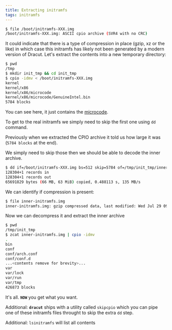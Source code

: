 ```yaml
---
title: Extracting initramfs
tags: initramfs
---
```

<!--more-->

```bash
$ file /boot/initramfs-XXX.img
/boot/initramfs-XXX.img: ASCII cpio archive (SVR4 with no CRC)
```

It could indicate that there is a type of compression in place (gzip, xz or the like) in which case this initramfs has likely not been generated by a modern version of Dracut. Let's extract the contents into a new temporary directory:

```bash
$ pwd
/tmp
$ mkdir init_tmp && cd init_tmp
$ cpio -idmv < /boot/initramfs-XXX.img 
kernel
kernel/x86
kernel/x86/microcode
kernel/x86/microcode/GenuineIntel.bin
5784 blocks
```

You can see here, it just contains the [microcode](https://wiki.archlinux.org/index.php/microcode).

To get to the real initramfs we simply need to skip the first one using `dd` command.

Previously when we extracted the CPIO archive it told us how large it was (`5784 blocks` at the end).

We simply need to skip those then we should be able to decode the inner archive.

```bash
$ dd if=/boot/initramfs-XXX.img bs=512 skip=5784 of=/tmp/init_tmp/inner-initramfs.img
128304+1 records in
128304+1 records out
65691829 bytes (66 MB, 63 MiB) copied, 0.488113 s, 135 MB/s
```

We can identify if compression is present:
```bash
$ file inner-initramfs.img 
inner-initramfs.img: gzip compressed data, last modified: Wed Jul 29 09:42:47 2020, from Unix, original size 218558976
```

Now we can decompress it and extract the inner archive
```bash
$ pwd
/tmp/init_tmp
$ zcat inner-initramfs.img | cpio -idmv
.
bin
conf
conf/arch.conf
conf/conf.d
...<contents remove for brevity>...
var
var/lock
var/run
var/tmp
426873 blocks
```
It's all. **`NOW`** you get what you want.


Additional: **`dracut`** ships with a utility called `skipcpio` which you can pipe one of these initramfs files throught to skip the extra `dd` step.

Additional: `lsinitramfs` will list all contents

